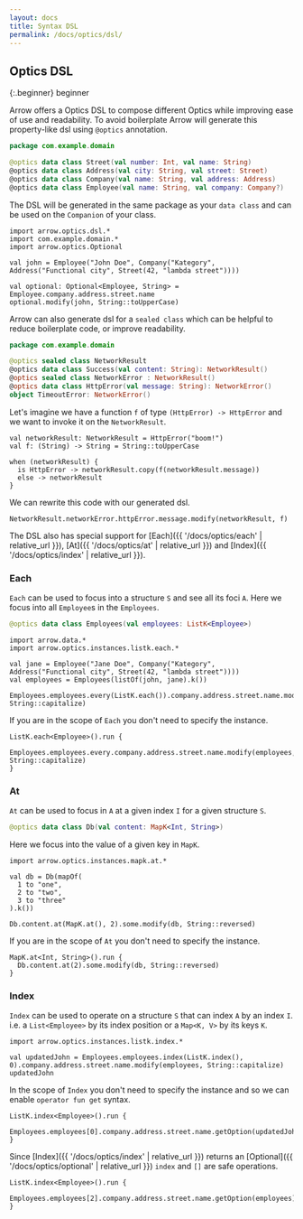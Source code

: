 ```yaml
---
layout: docs
title: Syntax DSL
permalink: /docs/optics/dsl/
---
```


## Optics DSL

{:.beginner}
beginner

Arrow offers a Optics DSL to compose different Optics while improving ease of use and readability.
To avoid boilerplate Arrow will generate this property-like dsl using `@optics` annotation.

```kotlin
package com.example.domain

@optics data class Street(val number: Int, val name: String)
@optics data class Address(val city: String, val street: Street)
@optics data class Company(val name: String, val address: Address)
@optics data class Employee(val name: String, val company: Company?)
```

The DSL will be generated in the same package as your `data class` and can be used on the `Companion` of your class.

```kotlin:ank
import arrow.optics.dsl.*
import com.example.domain.*
import arrow.optics.Optional

val john = Employee("John Doe", Company("Kategory", Address("Functional city", Street(42, "lambda street"))))

val optional: Optional<Employee, String> = Employee.company.address.street.name
optional.modify(john, String::toUpperCase)
```

Arrow can also generate dsl for a `sealed class` which can be helpful to reduce boilerplate code, or improve readability.

```kotlin
package com.example.domain

@optics sealed class NetworkResult
@optics data class Success(val content: String): NetworkResult()
@optics sealed class NetworkError : NetworkResult()
@optics data class HttpError(val message: String): NetworkError()
object TimeoutError: NetworkError()
```

Let's imagine we have a function `f` of type `(HttpError) -> HttpError` and we want to invoke it on the `NetworkResult`.

```kotlin:ank
val networkResult: NetworkResult = HttpError("boom!")
val f: (String) -> String = String::toUpperCase

when (networkResult) {
  is HttpError -> networkResult.copy(f(networkResult.message))
  else -> networkResult
}
```

We can rewrite this code with our generated dsl.

```kotlin:ank
NetworkResult.networkError.httpError.message.modify(networkResult, f)
```

The DSL also has special support for [Each]({{ '/docs/optics/each' | relative_url }}), [At]({{ '/docs/optics/at' | relative_url }}) and [Index]({{ '/docs/optics/index' | relative_url }}).

### Each

`Each` can be used to focus into a structure `S` and see all its foci `A`. Here we focus into all `Employee`s in the `Employees`.

```kotlin
@optics data class Employees(val employees: ListK<Employee>)
```

```kotlin:ank
import arrow.data.*
import arrow.optics.instances.listk.each.*

val jane = Employee("Jane Doe", Company("Kategory", Address("Functional city", Street(42, "lambda street"))))
val employees = Employees(listOf(john, jane).k())

Employees.employees.every(ListK.each()).company.address.street.name.modify(employees, String::capitalize)
```

If you are in the scope of `Each` you don't need to specify the instance.

```kotlin:ank
ListK.each<Employee>().run {
  Employees.employees.every.company.address.street.name.modify(employees, String::capitalize)
}
```

### At

`At` can be used to focus in `A` at a given index `I` for a given structure `S`.

```kotlin
@optics data class Db(val content: MapK<Int, String>)
```

Here we focus into the value of a given key in `MapK`.

```kotlin:ank
import arrow.optics.instances.mapk.at.*

val db = Db(mapOf(
  1 to "one",
  2 to "two",
  3 to "three"
).k())

Db.content.at(MapK.at(), 2).some.modify(db, String::reversed)
```

If you are in the scope of `At` you don't need to specify the instance.

```kotlin:ank
MapK.at<Int, String>().run {
  Db.content.at(2).some.modify(db, String::reversed)
}
```

### Index

`Index` can be used to operate on a structure `S` that can index `A` by an index `I`.
i.e. a `List<Employee>` by its index position or a `Map<K, V>` by its keys `K`.


```kotlin:ank
import arrow.optics.instances.listk.index.*

val updatedJohn = Employees.employees.index(ListK.index(), 0).company.address.street.name.modify(employees, String::capitalize)
updatedJohn
```

In the scope of `Index` you don't need to specify the instance and so we can enable `operator fun get` syntax.

```kotlin:ank
ListK.index<Employee>().run {
  Employees.employees[0].company.address.street.name.getOption(updatedJohn)
}
```

Since [Index]({{ '/docs/optics/index' | relative_url }}) returns an [Optional]({{ '/docs/optics/optional' | relative_url }}) `index` and `[]` are safe operations.

```kotlin:ank
ListK.index<Employee>().run {
  Employees.employees[2].company.address.street.name.getOption(employees)
}
```
